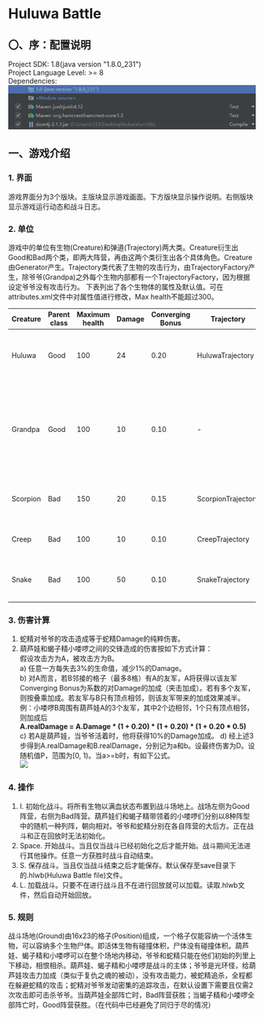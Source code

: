 # Huluwa Battle
## 〇、序：配置说明
Project SDK: 1.8(java version "1.8.0_231")  
Project Language Level: >= 8  
Dependencies:   
![Dependencies](./Dependencies.png)

## 一、游戏介绍
### 1. 界面
游戏界面分为3个版块。主版块显示游戏画面。下方版块显示操作说明。右侧版块显示游戏运行动态和战斗日志。

### 2. 单位
游戏中的单位有生物(Creature)和弹道(Trajectory)两大类。Creature衍生出Good和Bad两个类，即两大阵营，再由这两个类衍生出各个具体角色。Creature由Generator产生。Trajectory类代表了生物的攻击行为，由TrajectoryFactory产生，除爷爷(Grandpa)之外每个生物内部都有一个TrajectoryFactory，因为根据设定爷爷没有攻击行为。
下表列出了各个生物体的属性及默认值。可在attributes.xml文件中对属性值进行修改，Max health不能超过300。

Creature | Parent class | Maximum health | Damage | Converging Bonus | Trajectory | Remarks
-|-|-|-|-|-|-
Huluwa | Good | 100 | 24 | 0.20 | HuluwaTrajectory | Melee. Fight against Scorpion and Creep.
Grandpa | Good | 100 | 10 | 0.10 | - | Can't attack. Provide 10% damage bonus for Huluwa if alive. Try to dodge Snake's attack.
Scorpion | Bad | 150 | 20 | 0.15 | ScorpionTrajectory | Melee. Tanky. Fight against Huluwa.
Creep | Bad | 100 | 10 | 0.10 | CreepTrajectory | Melee. Fight against Huluwa.
Snake | Bad | 100 | 50 | 0.10 | SnakeTrajectory | Long-range. Especially hunt Grandpa.

### 3. 伤害计算
1) 蛇精对爷爷的攻击造成等于蛇精Damage的纯粹伤害。
2) 葫芦娃和蝎子精小喽啰之间的交锋造成的伤害按如下方式计算：  
  假设攻击方为A，被攻击方为B。  
  a) 任意一方每失去3%的生命值，减少1%的Damage。  
  b) 对A而言，若B邻接的格子（最多8格）有A的友军，A将获得以该友军Converging Bonus为系数的对Damage的加成（夹击加成）。若有多个友军，则按叠乘加成。若友军与B只有顶点相邻，则该友军带来的加成效果减半。例：小喽啰B周围有葫芦娃A的3个友军，其中2个边相邻，1个只有顶点相邻，则加成后  
  **A.realDamage = A.Damage * (1 + 0.20) * (1 + 0.20) * (1 + 0.20 * 0.5)**  
  c) 若A是葫芦娃，当爷爷活着时，他将获得10%的Damage加成。
  d) 经上述3步得到A.realDamage和B.realDamage，分别记为a和b。设最终伤害为D。设随机值P，范围为[0, 1)。当a>=b时，有如下公式。  
  ![](http://latex.codecogs.com/gif.latex?\\sigma=\sqrt{\frac{1}{n}{\sum_{k=1}^n(x_i-\bar{x})^2}})

### 4. 操作  
1) I. 初始化战斗。将所有生物以满血状态布置到战斗场地上。战场左侧为Good阵营，右侧为Bad阵营。葫芦娃们和蝎子精带领着的小喽啰们分别以8种阵型中的随机一种列阵，朝向相对。爷爷和蛇精分别在各自阵营的大后方。正在战斗和正在回放时无法初始化。
2) Space. 开始战斗。当且仅当战斗已经初始化之后才能开始。战斗期间无法进行其他操作。任意一方获胜时战斗自动结束。
3) S. 保存战斗。当且仅当战斗结束之后才能保存。默认保存至save目录下的.hlwb(Huluwa Battle file)文件。
4) L. 加载战斗。只要不在进行战斗且不在进行回放就可以加载。读取.hlwb文件，然后自动开始回放。

### 5. 规则
战斗场地(Ground)由16x23的格子(Position)组成，一个格子仅能容纳一个活体生物，可以容纳多个生物尸体。即活体生物有碰撞体积，尸体没有碰撞体积。葫芦娃、蝎子精和小喽啰可以在整个场地内移动，爷爷和蛇精只能在他们初始的列里上下移动，相恨相杀。葫芦娃、蝎子精和小喽啰是战斗的主体；爷爷是光环怪，给葫芦娃攻击力加成（类似于复仇之魂的被动），没有攻击能力，被蛇精追杀，全程都在躲避蛇精的攻击；蛇精对爷爷发动密集的追踪攻击，在默认设置下需要且仅需2次攻击即可击杀爷爷。当葫芦娃全部阵亡时，Bad阵营获胜；当蝎子精和小喽啰全部阵亡时，Good阵营获胜。（在代码中已经避免了同归于尽的情况）
